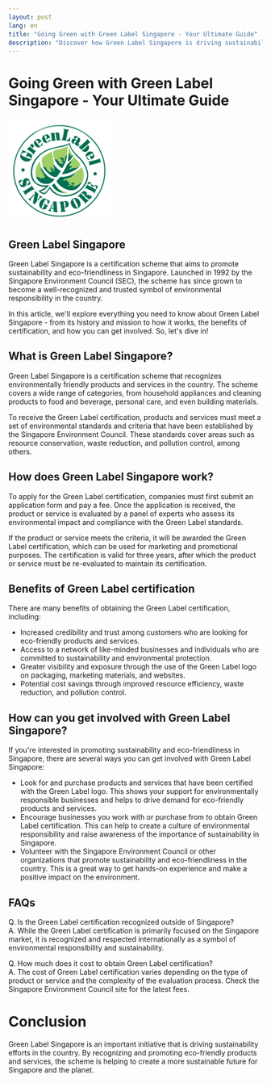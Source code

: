 ```yaml
---
layout: post
lang: en
title: "Going Green with Green Label Singapore - Your Ultimate Guide"
description: "Discover how Green Label Singapore is driving sustainability efforts in the country, and how you can join the green revolution."
---
```

# Going Green with Green Label Singapore - Your Ultimate Guide
![Green Label Singapore](/images/greenlabel.png "Green Label Singapore")

## Green Label Singapore
Green Label Singapore is a certification scheme that aims to promote sustainability and eco-friendliness in Singapore. Launched in 1992 by the Singapore Environment Council (SEC), the scheme has since grown to become a well-recognized and trusted symbol of environmental responsibility in the country.

In this article, we'll explore everything you need to know about Green Label Singapore - from its history and mission to how it works, the benefits of certification, and how you can get involved. So, let's dive in!

## What is Green Label Singapore?

Green Label Singapore is a certification scheme that recognizes environmentally friendly products and services in the country. The scheme covers a wide range of categories, from household appliances and cleaning products to food and beverage, personal care, and even building materials.

To receive the Green Label certification, products and services must meet a set of environmental standards and criteria that have been established by the Singapore Environment Council. These standards cover areas such as resource conservation, waste reduction, and pollution control, among others.

## How does Green Label Singapore work?

To apply for the Green Label certification, companies must first submit an application form and pay a fee. Once the application is received, the product or service is evaluated by a panel of experts who assess its environmental impact and compliance with the Green Label standards.

If the product or service meets the criteria, it will be awarded the Green Label certification, which can be used for marketing and promotional purposes. The certification is valid for three years, after which the product or service must be re-evaluated to maintain its certification.

## Benefits of Green Label certification

There are many benefits of obtaining the Green Label certification, including:

* Increased credibility and trust among customers who are looking for eco-friendly products and services.
* Access to a network of like-minded businesses and individuals who are committed to sustainability and environmental protection.
* Greater visibility and exposure through the use of the Green Label logo on packaging, marketing materials, and websites.
* Potential cost savings through improved resource efficiency, waste reduction, and pollution control.

## How can you get involved with Green Label Singapore?

If you're interested in promoting sustainability and eco-friendliness in Singapore, there are several ways you can get involved with Green Label Singapore:

* Look for and purchase products and services that have been certified with the Green Label logo. This shows your support for environmentally responsible businesses and helps to drive demand for eco-friendly products and services.
* Encourage businesses you work with or purchase from to obtain Green Label certification. This can help to create a culture of environmental responsibility and raise awareness of the importance of sustainability in Singapore.
* Volunteer with the Singapore Environment Council or other organizations that promote sustainability and eco-friendliness in the country. This is a great way to get hands-on experience and make a positive impact on the environment.

## FAQs

Q. Is the Green Label certification recognized outside of Singapore?  
A. While the Green Label certification is primarily focused on the Singapore market, it is recognized and respected internationally as a symbol of environmental responsibility and sustainability.

Q. How much does it cost to obtain Green Label certification?  
A. The cost of Green Label certification varies depending on the type of product or service and the complexity of the evaluation process. Check the Singapore Environment Council site for the latest fees.

# Conclusion
Green Label Singapore is an important initiative that is driving sustainability efforts in the country. By recognizing and promoting eco-friendly products and services, the scheme is helping to create a more sustainable future for Singapore and the planet.
